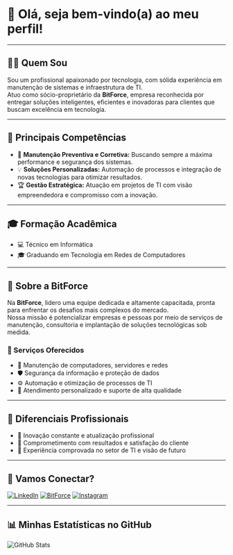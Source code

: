 # 👋 Olá, seja bem-vindo(a) ao meu perfil!

---

## 🧑‍💻 Quem Sou

Sou um profissional apaixonado por tecnologia, com sólida experiência em manutenção de sistemas e infraestrutura de TI.  
Atuo como sócio-proprietário da **BitForce**, empresa reconhecida por entregar soluções inteligentes, eficientes e inovadoras para clientes que buscam excelência em tecnologia.

---

## 🚀 Principais Competências

- 🎯 **Manutenção Preventiva e Corretiva:** Buscando sempre a máxima performance e segurança dos sistemas.
- 💡 **Soluções Personalizadas:** Automação de processos e integração de novas tecnologias para otimizar resultados.
- 🏆 **Gestão Estratégica:** Atuação em projetos de TI com visão empreendedora e compromisso com a inovação.

---

## 🎓 Formação Acadêmica

- 💻 Técnico em Informática
- 🎓 Graduando em Tecnologia em Redes de Computadores

---

## 🏢 Sobre a BitForce

Na **BitForce**, lidero uma equipe dedicada e altamente capacitada, pronta para enfrentar os desafios mais complexos do mercado.  
Nossa missão é potencializar empresas e pessoas por meio de serviços de manutenção, consultoria e implantação de soluções tecnológicas sob medida.

### 💼 Serviços Oferecidos

- 🔧 Manutenção de computadores, servidores e redes
- 🛡️ Segurança da informação e proteção de dados
- ⚙️ Automação e otimização de processos de TI
- 🤝 Atendimento personalizado e suporte de alta qualidade

---

## 🌟 Diferenciais Profissionais

- 🚀 Inovação constante e atualização profissional
- 🎯 Comprometimento com resultados e satisfação do cliente
- 🏅 Experiência comprovada no setor de TI e visão de futuro

---

## 🤝 Vamos Conectar?

[![LinkedIn](https://img.shields.io/badge/LinkedIn-blue?logo=linkedin)](https://linkedin.com/in/seu-usuario) 
[![BitForce](https://img.shields.io/badge/BitForce-Empresa%20de%20TI-blueviolet)](https://bitforce.com.br)
[![Instagram](https://img.shields.io/badge/Instagram-lorran.maicon-E4405F?logo=instagram)](https://www.instagram.com/lorran.maicon/)

---

## 📊 Minhas Estatísticas no GitHub

![GitHub Stats](https://github-readme-stats.vercel.app/api?username=SEU_USUARIO&show_icons=true&theme=default)
